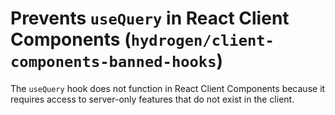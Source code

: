 # Prevents `useQuery` in React Client Components (`hydrogen/client-components-banned-hooks`)

The `useQuery` hook does not function in React Client Components because it requires access to server-only features that do not exist in the client.
